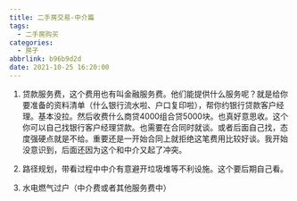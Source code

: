 ```yaml
---
title: 二手房交易-中介篇
tags:
  - 二手房购买
categories:
  - 房子
abbrlink: b96b9d2d
date: 2021-10-25 16:20:00
---
```



1. 贷款服务费，这个费用也有叫金融服务费。他们能提供什么服务呢？就是给你要准备的资料清单（什么银行流水啦、户口复印啦），帮你约银行贷款客户经理。基本没拉。然后收费什么商贷4000组合贷5000块。也真好意思收。这个你可以自己找银行客户经理贷款。也需要在合同时就谈。或者后面自己找，态度强硬点就是不给。重要还是一开始合同上就拒绝这笔费用比较好谈。我开始没意识到，后面还因为这个和中介又起了冲突。

2. 路径规划，带看过程中中介有意避开垃圾堆等不利设施。这个要后期自己看。

3. 水电燃气过户（中介费或者其他服务费中）